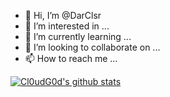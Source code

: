 - 👋 Hi, I’m @DarClsr
- 👀 I’m interested in ...
- 🌱 I’m currently learning ...
- 💞️ I’m looking to collaborate on ...
- 📫 How to reach me ...

[![Cl0udG0d's github stats](https://github-readme-stats.vercel.app/api?username=DarClsr)](https://github.com/anuraghazra/github-readme-stats)


<!---
DarClsr/DarClsr is a ✨ special ✨ repository because its `README.md` (this file) appears on your GitHub profile.
You can click the Preview link to take a look at your changes.
--->
